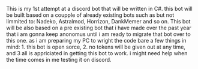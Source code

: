This is my 1st attempt at a discord bot that will be written in C#. this bot will be built based on a coupple of already existing bots such
as but not limmited to: Nadeko, Astralmod, Horrizon, DankMemer and so on. This bot will be also based on a pre existing bot that i have 
made over the past year that i am gonna keep anonomus until i am ready to migrate that bot over to this one. as i am preparing my PC to wright
the code bare a few things in mind: 1. this bot is open sorce, 2. no tokens will be given out at any time, and 3 all is appriciated in getting
this bot to work. i might need help when the time comes in me testing it on discord. 
